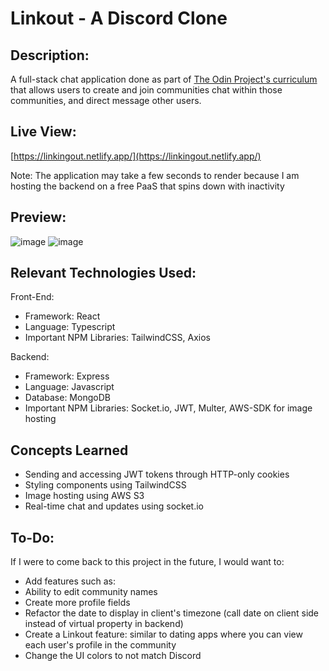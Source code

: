 # Linkout - A Discord Clone
## Description:
A full-stack chat application done as part of [The Odin Project's curriculum](https://www.theodinproject.com/lessons/nodejs-messaging-app) that allows users to create and join communities chat within those communities, and direct message other users.

## Live View:
[https://linkingout.netlify.app/](https://linkingout.netlify.app/)

Note: The application may take a few seconds to render because I am hosting the backend on a free PaaS that spins down with inactivity

## Preview:
![image](https://github.com/bobandash/linkout/assets/74850332/24835838-70d7-4563-8196-009a820bf8ba)
![image](https://github.com/bobandash/linkout/assets/74850332/03569857-76e8-451c-a909-0ea5bbe30b65)

## Relevant Technologies Used:
Front-End:
- Framework: React
- Language: Typescript
- Important NPM Libraries: TailwindCSS, Axios
  
Backend:
- Framework: Express
- Language: Javascript
- Database: MongoDB
- Important NPM Libraries: Socket.io, JWT, Multer, AWS-SDK for image hosting

## Concepts Learned
- Sending and accessing JWT tokens through HTTP-only cookies
- Styling components using TailwindCSS
- Image hosting using AWS S3
- Real-time chat and updates using socket.io

## To-Do:
If I were to come back to this project in the future, I would want to:
- Add features such as:
- Ability to edit community names
- Create more profile fields
- Refactor the date to display in client's timezone (call date on client side instead of virtual property in backend)
- Create a Linkout feature: similar to dating apps where you can view each user's profile in the community
- Change the UI colors to not match Discord
